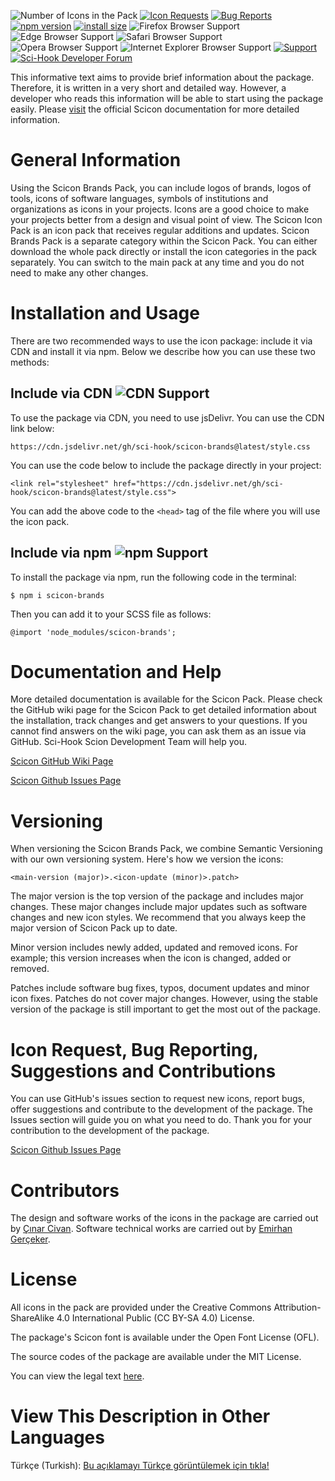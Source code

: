 ![Number of Icons in the Pack](https://img.shields.io/badge/Number%20of%20Icons%20in%20the%20Pack-223-blue?style=flat) [![Icon Requests](https://img.shields.io/badge/Icon%20Requests-Open-green?style=flat&link=https://github.com/Sci-Hook/scicon/issues/new/choose)](https://github.com/Sci-Hook/scicon/issues/new/choose) [![Bug Reports](https://img.shields.io/badge/Bug%20Reports-Open-green?style=flat&link=https://github.com/Sci-Hook/scicon/issues/new/choose)](https://github.com/Sci-Hook/scicon/issues/new/choose) [![npm version](https://badge.fury.io/js/scicon-brands.svg)](https://badge.fury.io/js/scicon-brands) [![install size](https://packagephobia.com/badge?p=scicon-brands)](https://packagephobia.com/result?p=scicon-brands) ![Firefox Browser Support](https://img.shields.io/badge/Firefox%20Browser%20Support-Latest-green?style=flat&logo=firefoxbrowser&logoColor=white) ![Edge Browser Support](https://img.shields.io/badge/Edge%20Browser%20Support-Latest-green?style=flat&logo=microsoftedge&logoColor=white) ![Safari Browser Support](https://img.shields.io/badge/Safari%20Browser%20Support-Latest-green?style=flat&logo=safari&logoColor=white) ![Opera Browser Support](https://img.shields.io/badge/Opera%20Browser%20Support-Latest-green?style=flat&logo=opera&logoColor=white) ![Internet Explorer Browser Support](https://img.shields.io/badge/Internet%20Explorer%20Browser%20Support-IE%206,%20IE%207,%20IE%208-green?style=flat&logo=internetexplorer&logoColor=white) [![Support](https://img.shields.io/badge/Support-opensource@scihook.org-orange?style=flat&link=mailto:opensource@scihook.org)](mailto:opensource@scihook.org) [![Sci-Hook Developer Forum](https://img.shields.io/badge/Sci--Hook%20Developer%20Forum-gray?style=flat&logo=github&logoColor=white&link=https://github.com/orgs/Sci-Hook/discussions)](https://github.com/orgs/Sci-Hook/discussions)

This informative text aims to provide brief information about the package. Therefore, it is written in a very short and detailed way. However, a developer who reads this information will be able to start using the package easily. Please [visit](https://github.com/Sci-Hook/scicon/wiki) the official Scicon documentation for more detailed information.

# General Information

Using the Scicon Brands Pack, you can include logos of brands, logos of tools, icons of software languages, symbols of institutions and organizations as icons in your projects. Icons are a good choice to make your projects better from a design and visual point of view. The Scicon Icon Pack is an icon pack that receives regular additions and updates. Scicon Brands Pack is a separate category within the Scicon Pack. You can either download the whole pack directly or install the icon categories in the pack separately. You can switch to the main pack at any time and you do not need to make any other changes.

# Installation and Usage

There are two recommended ways to use the icon package: include it via CDN and install it via npm. Below we describe how you can use these two methods:

## Include via CDN ![CDN Support](https://img.shields.io/badge/CDN%20Support-Active-green?style=flat)

To use the package via CDN, you need to use jsDelivr. You can use the CDN link below:

`https://cdn.jsdelivr.net/gh/sci-hook/scicon-brands@latest/style.css`

You can use the code below to include the package directly in your project:

`<link rel="stylesheet" href="https://cdn.jsdelivr.net/gh/sci-hook/scicon-brands@latest/style.css">`

You can add the above code to the `<head>` tag of the file where you will use the icon pack.

## Include via npm ![npm Support](https://img.shields.io/badge/npm%20Support-Active-green?style=flat)

To install the package via npm, run the following code in the terminal:

`$ npm i scicon-brands`

Then you can add it to your SCSS file as follows:

`@import 'node_modules/scicon-brands';`

# Documentation and Help

More detailed documentation is available for the Scicon Pack. Please check the GitHub wiki page for the Scicon Pack to get detailed information about the installation, track changes and get answers to your questions. If you cannot find answers on the wiki page, you can ask them as an issue via GitHub. Sci-Hook Scion Development Team will help you.

[Scicon GitHub Wiki Page](https://github.com/Sci-Hook/scicon/wiki)

[Scicon Github Issues Page](https://github.com/Sci-Hook/scicon/issues)

# Versioning

When versioning the Scicon Brands Pack, we combine Semantic Versioning with our own versioning system. Here's how we version the icons:

`<main-version (major)>.<icon-update (minor)>.patch>`

The major version is the top version of the package and includes major changes. These major changes include major updates such as software changes and new icon styles. We recommend that you always keep the major version of Scicon Pack up to date.

Minor version includes newly added, updated and removed icons. For example; this version increases when the icon is changed, added or removed.

Patches include software bug fixes, typos, document updates and minor icon fixes. Patches do not cover major changes. However, using the stable version of the package is still important to get the most out of the package.

# Icon Request, Bug Reporting, Suggestions and Contributions

You can use GitHub's issues section to request new icons, report bugs, offer suggestions and contribute to the development of the package. The Issues section will guide you on what you need to do. Thank you for your contribution to the development of the package.

[Scicon Github Issues Page](https://github.com/Sci-Hook/scicon/issues)

# Contributors

The design and software works of the icons in the package are carried out by [Çınar Civan](https://github.com/cinarcivan). Software technical works are carried out by [Emirhan Gerçeker](https://github.com/lim10tech).

# License

All icons in the pack are provided under the Creative Commons Attribution-ShareAlike 4.0 International Public (CC BY-SA 4.0) License.

The package's Scicon font is available under the Open Font License (OFL).

The source codes of the package are available under the MIT License.

You can view the legal text [here](https://github.com/Sci-Hook/scicon-brands/blob/main/LICENSE).

# View This Description in Other Languages

Türkçe (Turkish): [Bu açıklamayı Türkçe görüntülemek için tıkla!](https://github.com/Sci-Hook/scicon-brands/blob/main/READMETR.md)